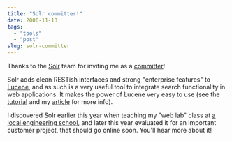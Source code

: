 ```yaml
---
title: "Solr committer!"
date: 2006-11-13
tags: 
  - "tools"
  - "post"
slug: solr-committer
---
```


Thanks to the [Solr](http://incubator.apache.org/solr) team for inviting me as a [committer](http://www.mail-archive.com/solr-dev@lucene.apache.org/msg01422.html)!

Solr adds clean RESTish interfaces and strong "enterprise features" to [Lucene](http://lucene.apache.org/java/docs/), and as such is a very useful tool to integrate search functionality in web applications. It makes the power of Lucene very easy to use (see the [tutorial](http://incubator.apache.org/solr/tutorial.html) and my [article](http://www.xml.com/lpt/a/1668) for more info).

I discovered Solr earlier this year when teaching my "web lab" class at [a local engineering school](http://www.comem.ch/), and later this year evaluated it for an important customer project, that should go online soon. You'll hear more about it!
